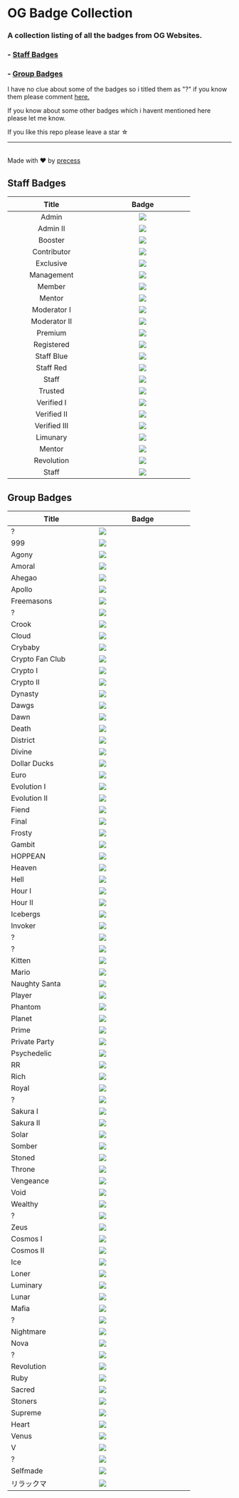 <!--

Credits:

    - Precess - https://volted.cc | https://github.com/precess/ | Discord: OG#2624
    
    - GitHub: https://github.com/precess/OG-Badge-Collection
    
-->


# OG Badge Collection

### A collection listing of all the badges from OG Websites.

### - <a href="https://github.com/precess/OG-Badge-Collection/blob/main/README.md#staff-badges">Staff Badges</a>

### - <a href="https://github.com/precess/OG-Badge-Collection/blob/main/README.md#group-badges">Group Badges</a>

I have no clue about some of the badges so i titled them as "?" if you know them please comment <a href="https://github.com/precess/OG-Badges-Collection/discussions/1">here.</a> 

If you know about some other badges which i havent mentioned here please let me know.

If you like this repo please leave a star ☆

---------------------------------------

||
| --- |
Made with ❤ by <a href="https://github.com/precess">precess</a>


## Staff Badges

| ㅤㅤㅤㅤㅤTitleㅤㅤㅤㅤㅤ | ㅤㅤㅤㅤㅤBadgeㅤㅤㅤㅤㅤ |
| --- | --- |
| <div align="center"> Admin </div> | <div align="center"> <img  src="/images/Staff/admin.png"> </div> |
| <div align="center"> Admin II </div> | <div align="center"> <img  src="/images/Staff/admin-2.png"> </div> |
| <div align="center"> Booster </div> | <div align="center"> <img  src="/images/Staff/booster.gif"> </div> |
| <div align="center"> Contributor </div> | <div align="center"> <img  src="/images/Staff/contributor.png"> </div> |
| <div align="center"> Exclusive </div> | <div align="center"> <img  src="/images/Staff/exclusive.png"> </div> |
| <div align="center"> Management </div> | <div align="center"> <img  src="/images/Staff/management.png"> </div> |
| <div align="center"> Member </div> | <div align="center"> <img  src="/images/Staff/member.png"> </div> |
| <div align="center"> Mentor </div> | <div align="center"> <img  src="/images/Staff/mentor.png"> </div> |
| <div align="center"> Moderator I </div> | <div align="center"> <img  src="/images/Staff/moderator-1.png"> </div> |
| <div align="center"> Moderator II </div> | <div align="center"> <img  src="/images/Staff/Moderator-3.png"> </div> |
| <div align="center"> Premium </div> | <div align="center"> <img  src="/images/Staff/premium.png"> </div> |
| <div align="center"> Registered </div> | <div align="center"> <img  src="/images/Staff/registered.png"> </div> |
| <div align="center"> Staff Blue </div> | <div align="center"> <img  src="/images/Staff/staff-blue.png"> </div> |
| <div align="center"> Staff Red </div> | <div align="center"> <img  src="/images/Staff/staff-red.png"> </div> |
| <div align="center"> Staff </div> | <div align="center"> <img  src="/images/Staff/staff.png"> </div> |
| <div align="center"> Trusted </div> | <div align="center"> <img  src="/images/Staff/trusted.png"> </div> |
| <div align="center"> Verified I </div> | <div align="center"> <img  src="/images/Staff/verified.png"> </div> |
| <div align="center"> Verified II </div> | <div align="center"> <img  src="/images/Staff/verified-2.png"> </div> |
| <div align="center"> Verified III </div> | <div align="center"> <img  src="/images/Staff/verified-gg.png"> </div> |
| <div align="center"> Limunary </div> | <div align="center"> <img  src="/images/Staff/limunary-gg.png"> </div> |
| <div align="center"> Mentor </div> | <div align="center"> <img  src="/images/Staff/mentor-gg.png"> </div> |
| <div align="center"> Revolution </div> | <div align="center"> <img  src="/images/Staff/revolution-gg.png"> </div> |
| <div align="center"> Staff </div> | <div align="center"> <img  src="/images/Staff/staff-gg.png"> </div> |


## Group Badges

| ㅤㅤㅤㅤㅤTitleㅤㅤㅤㅤㅤ | ㅤㅤㅤㅤㅤBadgeㅤㅤㅤㅤㅤ |
| --- | --- |
| ? | <img  src="/images/8x2Kw2G.png"> |
| 999 | <img  src="/images/999.png"> |
| Agony | <img  src="/images/Agony.gif"> |
| Amoral | <img  src="/images/amoral.png"> |
| Ahegao | <img  src="/images/Ahegao.png"> |
| Apollo | <img  src="/images/Apollo.png"> |
| Freemasons | <img  src="/images/B5DFsdY.png"> |
| ? | <img  src="/images/Boosters.gif"> |
| Crook | <img  src="/images/CROOK.png"> |
| Cloud | <img  src="/images/Cloud.png"> |
| Crybaby | <img  src="/images/Crybaby.png"> |
| Crypto Fan Club | <img  src="/images/Crypto-Fan-Club.png"> |
| Crypto I | <img  src="/images/Eth.png"> |
| Crypto II | <img  src="/images/Crypto.png"> |
| Dynasty | <img  src="/images/DYNASTY.png"> |
| Dawgs | <img  src="/images/Dawgs.gif"> |
| Dawn | <img  src="/images/Dawn.gif"> |
| Death | <img  src="/images/Death.png"> |
| District | <img  src="/images/District.png"> |
| Divine | <img  src="/images/Divine.png"> |
| Dollar Ducks | <img  src="/images/Dollar-Ducks.gif"> |
| Euro | <img  src="/images/Euro.png"> |
| Evolution I | <img  src="/images/Evolution.png"> |
| Evolution II | <img  src="/images/Evolution-2.png"> |
| Fiend | <img  src="/images/Fiend.png"> |
| Final | <img  src="/images/Final.png"> |
| Frosty | <img  src="/images/Frosty.gif"> |
| Gambit | <img  src="/images/Gambit.png"> |
| HOPPEAN | <img  src="/images/HOPPEAN.gif"> |
| Heaven | <img  src="/images/Heaven.png"> |
| Hell | <img  src="/images/Hell.png"> |
| Hour I | <img  src="/images/DNH0f1I.gif"> |
| Hour II | <img  src="/images/Hour.gif"> |
| Icebergs | <img  src="/images/Icebergs.png"> |
| Invoker | <img  src="/images/Invoker.png"> |
| ? | <img  src="/images/JSPaPI7.png"> |
| ? | <img  src="/images/JWSlawf.png"> |
| Kitten | <img  src="/images/Kitten.png"> |
| Mario | <img  src="/images/Mario.png"> |
| Naughty Santa | <img  src="/images/Naughty-Santa.gif"> |
| Player | <img  src="/images/PLAYER.png"> |
| Phantom | <img  src="/images/Phantom.png"> |
| Planet | <img  src="/images/Planet.png"> |
| Prime | <img  src="/images/Prime.png"> |
| Private Party | <img  src="/images/Private-Party.png"> |
| Psychedelic | <img  src="/images/Psychedelic.gif"> |
| RR | <img  src="/images/RR.gif"> |
| Rich | <img  src="/images/Rich.png"> |
| Royal | <img  src="/images/Royal.png"> |
| ? | <img  src="/images/SDY2f0Q.png"> |
| Sakura I | <img  src="/images/Sakura.png"> |
| Sakura II | <img  src="/images/Sakura-2.png"> |
| Solar | <img  src="/images/Solar.png"> |
| Somber | <img  src="/images/Somber.png"> |
| Stoned | <img  src="/images/Stoned.png"> |
| Throne | <img  src="/images/Throne.png"> |
| Vengeance | <img  src="/images/Vengeance.png"> |
| Void | <img  src="/images/Void.png"> |
| Wealthy | <img  src="/images/Wealthy.gif"> |
| ? | <img  src="/images/Xb5pzTW.png"> |
| Zeus | <img  src="/images/Zeus.png"> |
| Cosmos I | <img  src="/images/cosmos.gif"> |
| Cosmos II | <img  src="/images/cosmos-2.gif"> |
| Ice | <img  src="/images/ice.gif"> |
| Loner | <img  src="/images/loner.gif"> |
| Luminary | <img  src="/images/luminary.png"> |
| Lunar | <img  src="/images/lunar.gif"> |
| Mafia | <img  src="/images/mafia.gif"> |
| ? | <img  src="/images/melhuhg.gif"> |
| Nightmare | <img  src="/images/nightmare.gif"> |
| Nova | <img  src="/images/nova.gif"> |
| ? | <img  src="/images/on6DmRZ.gif"> |
| Revolution | <img  src="/images/revolution.png"> |
| Ruby | <img  src="/images/ruby.png"> |
| Sacred | <img  src="/images/sacred.png"> |
| Stoners | <img  src="/images/stoners.gif"> |
| Supreme | <img  src="/images/supreme.gif"> |
| Heart | <img  src="/images/ub-d.gif"> |
| Venus | <img  src="/images/venus.png"> |
| V | <img  src="/images/V.png"> |
| ? | <img  src="/images/yinandyang.png"> |
| Selfmade | <img  src="/images/SELFMADE.png"> |
| リラックマ | <img  src="/images/リラックマ.png"> |
